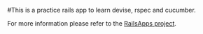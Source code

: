 #This is a practice rails app to learn devise, rspec and cucumber. 

For more information please refer to the [RailsApps project](http://railsapps.github.com/).